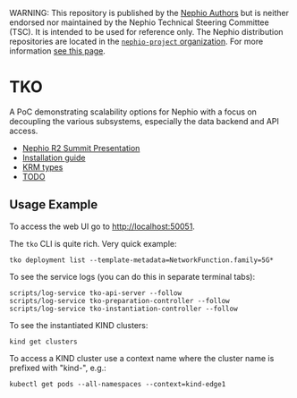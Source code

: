 WARNING: This repository is published by the [Nephio Authors](https://nephio.org/) but is
neither endorsed nor maintained by the Nephio Technical Steering Committee (TSC). It is intended
to be used for reference only. The Nephio distribution repositories are located in the
[`nephio-project` organization](https://github.com/nephio-project). For more information
[see this page](https://nephio.org/experimental).

TKO
===

A PoC demonstrating scalability options for Nephio with a focus on decoupling the various
subsystems, especially the data backend and API access.

* [Nephio R2 Summit Presentation](https://docs.google.com/presentation/d/1I54I6RvexMjcP-qJSDq3xEqCyD6rCEfU_lcAdSFy1iM)
* [Installation guide](INSTALL.md)
* [KRM types](KRM.md)
* [TODO](TODO.md)

Usage Example
-------------

To access the web UI go to [http://localhost:50051](http://localhost:50051).

The `tko` CLI is quite rich. Very quick example:

    tko deployment list --template-metadata=NetworkFunction.family=5G*

To see the service logs (you can do this in separate terminal tabs):

    scripts/log-service tko-api-server --follow
    scripts/log-service tko-preparation-controller --follow
    scripts/log-service tko-instantiation-controller --follow

To see the instantiated KIND clusters:

    kind get clusters

To access a KIND cluster use a context name where the cluster name is prefixed with "kind-", e.g.:

    kubectl get pods --all-namespaces --context=kind-edge1
